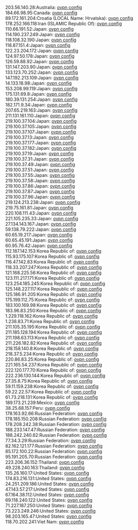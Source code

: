 203.56.140.28:Australia: [ovpn config](vpn/203_56_140_28.ovpn)  
184.66.98.95:Canada: [ovpn config](vpn/184_66_98_95.ovpn)  
89.172.161.204:Croatia (LOCAL Name: Hrvatska): [ovpn config](vpn/89_172_161_204.ovpn)  
178.252.166.118:Iran (ISLAMIC Republic Of): [ovpn config](vpn/178_252_166_118.ovpn)  
110.66.191.52:Japan: [ovpn config](vpn/110_66_191_52.ovpn)  
114.190.237.249:Japan: [ovpn config](vpn/114_190_237_249.ovpn)  
118.108.32.190:Japan: [ovpn config](vpn/118_108_32_190.ovpn)  
118.87.151.4:Japan: [ovpn config](vpn/118_87_151_4.ovpn)  
122.23.204.172:Japan: [ovpn config](vpn/122_23_204_172.ovpn)  
124.97.50.178:Japan: [ovpn config](vpn/124_97_50_178.ovpn)  
126.59.88.92:Japan: [ovpn config](vpn/126_59_88_92.ovpn)  
131.147.203.90:Japan: [ovpn config](vpn/131_147_203_90.ovpn)  
133.123.70.252:Japan: [ovpn config](vpn/133_123_70_252.ovpn)  
147.192.213.109:Japan: [ovpn config](vpn/147_192_213_109.ovpn)  
14.133.18.98:Japan: [ovpn config](vpn/14_133_18_98.ovpn)  
153.208.99.119:Japan: [ovpn config](vpn/153_208_99_119.ovpn)  
175.131.69.8:Japan: [ovpn config](vpn/175_131_69_8.ovpn)  
180.39.131.254:Japan: [ovpn config](vpn/180_39_131_254.ovpn)  
182.171.9.34:Japan: [ovpn config](vpn/182_171_9_34.ovpn)  
207.65.219.163:Japan: [ovpn config](vpn/207_65_219_163.ovpn)  
211.131.161.110:Japan: [ovpn config](vpn/211_131_161_110.ovpn)  
219.100.37.104:Japan: [ovpn config](vpn/219_100_37_104.ovpn)  
219.100.37.105:Japan: [ovpn config](vpn/219_100_37_105.ovpn)  
219.100.37.107:Japan: [ovpn config](vpn/219_100_37_107.ovpn)  
219.100.37.13:Japan: [ovpn config](vpn/219_100_37_13.ovpn)  
219.100.37.177:Japan: [ovpn config](vpn/219_100_37_177.ovpn)  
219.100.37.182:Japan: [ovpn config](vpn/219_100_37_182.ovpn)  
219.100.37.19:Japan: [ovpn config](vpn/219_100_37_19.ovpn)  
219.100.37.31:Japan: [ovpn config](vpn/219_100_37_31.ovpn)  
219.100.37.49:Japan: [ovpn config](vpn/219_100_37_49.ovpn)  
219.100.37.51:Japan: [ovpn config](vpn/219_100_37_51.ovpn)  
219.100.37.55:Japan: [ovpn config](vpn/219_100_37_55.ovpn)  
219.100.37.58:Japan: [ovpn config](vpn/219_100_37_58.ovpn)  
219.100.37.86:Japan: [ovpn config](vpn/219_100_37_86.ovpn)  
219.100.37.87:Japan: [ovpn config](vpn/219_100_37_87.ovpn)  
219.100.37.96:Japan: [ovpn config](vpn/219_100_37_96.ovpn)  
219.124.213.238:Japan: [ovpn config](vpn/219_124_213_238.ovpn)  
219.75.161.81:Japan: [ovpn config](vpn/219_75_161_81.ovpn)  
220.108.111.43:Japan: [ovpn config](vpn/220_108_111_43.ovpn)  
221.105.235.33:Japan: [ovpn config](vpn/221_105_235_33.ovpn)  
27.134.143.167:Japan: [ovpn config](vpn/27_134_143_167.ovpn)  
59.138.79.222:Japan: [ovpn config](vpn/59_138_79_222.ovpn)  
60.65.19.217:Japan: [ovpn config](vpn/60_65_19_217.ovpn)  
60.65.45.191:Japan: [ovpn config](vpn/60_65_45_191.ovpn)  
60.95.76.42:Japan: [ovpn config](vpn/60_95_76_42.ovpn)  
112.187.142.153:Korea Republic of: [ovpn config](vpn/112_187_142_153.ovpn)  
115.93.175.107:Korea Republic of: [ovpn config](vpn/115_93_175_107.ovpn)  
116.47.142.83:Korea Republic of: [ovpn config](vpn/116_47_142_83.ovpn)  
118.33.207.247:Korea Republic of: [ovpn config](vpn/118_33_207_247.ovpn)  
121.168.225.56:Korea Republic of: [ovpn config](vpn/121_168_225_56.ovpn)  
123.111.217.171:Korea Republic of: [ovpn config](vpn/123_111_217_171.ovpn)  
123.254.185.245:Korea Republic of: [ovpn config](vpn/123_254_185_245.ovpn)  
125.148.227.117:Korea Republic of: [ovpn config](vpn/125_148_227_117.ovpn)  
125.186.91.205:Korea Republic of: [ovpn config](vpn/125_186_91_205.ovpn)  
175.199.112.75:Korea Republic of: [ovpn config](vpn/175_199_112_75.ovpn)  
183.100.169.98:Korea Republic of: [ovpn config](vpn/183_100_169_98.ovpn)  
183.96.83.250:Korea Republic of: [ovpn config](vpn/183_96_83_250.ovpn)  
1.229.118.162:Korea Republic of: [ovpn config](vpn/1_229_118_162.ovpn)  
1.238.83.71:Korea Republic of: [ovpn config](vpn/1_238_83_71.ovpn)  
211.105.35.195:Korea Republic of: [ovpn config](vpn/211_105_35_195.ovpn)  
211.185.128.194:Korea Republic of: [ovpn config](vpn/211_185_128_194.ovpn)  
211.198.63.113:Korea Republic of: [ovpn config](vpn/211_198_63_113.ovpn)  
211.226.182.82:Korea Republic of: [ovpn config](vpn/211_226_182_82.ovpn)  
218.158.140.8:Korea Republic of: [ovpn config](vpn/218_158_140_8.ovpn)  
218.37.5.234:Korea Republic of: [ovpn config](vpn/218_37_5_234.ovpn)  
220.86.83.25:Korea Republic of: [ovpn config](vpn/220_86_83_25.ovpn)  
221.165.54.237:Korea Republic of: [ovpn config](vpn/221_165_54_237.ovpn)  
222.120.177.70:Korea Republic of: [ovpn config](vpn/222_120_177_70.ovpn)  
222.236.130.144:Korea Republic of: [ovpn config](vpn/222_236_130_144.ovpn)  
27.35.8.75:Korea Republic of: [ovpn config](vpn/27_35_8_75.ovpn)  
59.11.159.238:Korea Republic of: [ovpn config](vpn/59_11_159_238.ovpn)  
59.22.22.57:Korea Republic of: [ovpn config](vpn/59_22_22_57.ovpn)  
61.73.218.131:Korea Republic of: [ovpn config](vpn/61_73_218_131.ovpn)  
189.173.21.239:Mexico: [ovpn config](vpn/189_173_21_239.ovpn)  
38.25.68.157:Peru: [ovpn config](vpn/38_25_68_157.ovpn)  
178.163.92.66:Russian Federation: [ovpn config](vpn/178_163_92_66.ovpn)  
178.185.150.208:Russian Federation: [ovpn config](vpn/178_185_150_208.ovpn)  
178.208.242.38:Russian Federation: [ovpn config](vpn/178_208_242_38.ovpn)  
188.233.147.47:Russian Federation: [ovpn config](vpn/188_233_147_47.ovpn)  
188.242.240.62:Russian Federation: [ovpn config](vpn/188_242_240_62.ovpn)  
77.34.3.29:Russian Federation: [ovpn config](vpn/77_34_3_29.ovpn)  
82.162.121.177:Russian Federation: [ovpn config](vpn/82_162_121_177.ovpn)  
85.172.100.22:Russian Federation: [ovpn config](vpn/85_172_100_22.ovpn)  
95.191.205.70:Russian Federation: [ovpn config](vpn/95_191_205_70.ovpn)  
223.206.36.152:Thailand: [ovpn config](vpn/223_206_36_152.ovpn)  
49.228.240.163:Thailand: [ovpn config](vpn/49_228_240_163.ovpn)  
135.26.160.17:United States: [ovpn config](vpn/135_26_160_17.ovpn)  
174.83.216.131:United States: [ovpn config](vpn/174_83_216_131.ovpn)  
24.251.209.186:United States: [ovpn config](vpn/24_251_209_186.ovpn)  
47.143.57.217:United States: [ovpn config](vpn/47_143_57_217.ovpn)  
67.164.38.112:United States: [ovpn config](vpn/67_164_38_112.ovpn)  
69.118.240.122:United States: [ovpn config](vpn/69_118_240_122.ovpn)  
71.227.187.250:United States: [ovpn config](vpn/71_227_187_250.ovpn)  
73.223.249.246:United States: [ovpn config](vpn/73_223_249_246.ovpn)  
98.203.165.47:United States: [ovpn config](vpn/98_203_165_47.ovpn)  
118.70.202.241:Viet Nam: [ovpn config](vpn/118_70_202_241.ovpn)  
